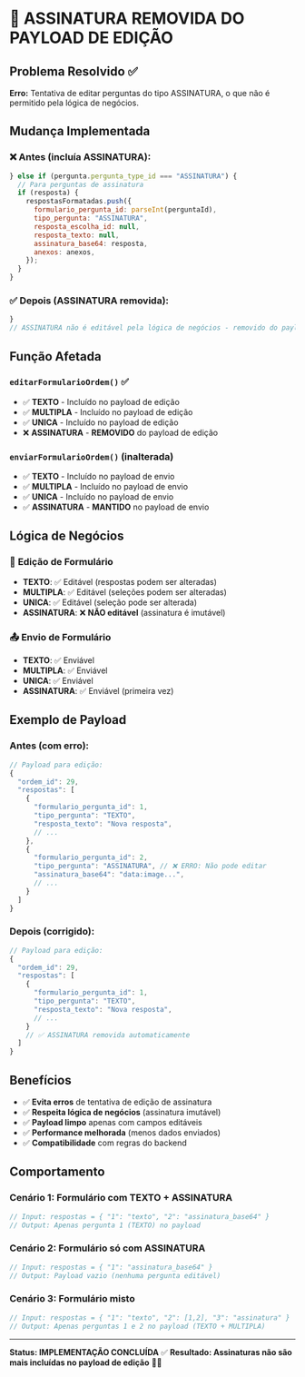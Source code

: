 # 🚫 ASSINATURA REMOVIDA DO PAYLOAD DE EDIÇÃO

## Problema Resolvido ✅

**Erro:** Tentativa de editar perguntas do tipo ASSINATURA, o que não é permitido pela lógica de negócios.

## Mudança Implementada

### ❌ Antes (incluía ASSINATURA):

```javascript
} else if (pergunta.pergunta_type_id === "ASSINATURA") {
  // Para perguntas de assinatura
  if (resposta) {
    respostasFormatadas.push({
      formulario_pergunta_id: parseInt(perguntaId),
      tipo_pergunta: "ASSINATURA",
      resposta_escolha_id: null,
      resposta_texto: null,
      assinatura_base64: resposta,
      anexos: anexos,
    });
  }
}
```

### ✅ Depois (ASSINATURA removida):

```javascript
}
// ASSINATURA não é editável pela lógica de negócios - removido do payload
```

## Função Afetada

### `editarFormularioOrdem()` ✅

- ✅ **TEXTO** - Incluído no payload de edição
- ✅ **MULTIPLA** - Incluído no payload de edição
- ✅ **UNICA** - Incluído no payload de edição
- ❌ **ASSINATURA** - **REMOVIDO** do payload de edição

### `enviarFormularioOrdem()` (inalterada)

- ✅ **TEXTO** - Incluído no payload de envio
- ✅ **MULTIPLA** - Incluído no payload de envio
- ✅ **UNICA** - Incluído no payload de envio
- ✅ **ASSINATURA** - **MANTIDO** no payload de envio

## Lógica de Negócios

### 📝 **Edição de Formulário**

- **TEXTO**: ✅ Editável (respostas podem ser alteradas)
- **MULTIPLA**: ✅ Editável (seleções podem ser alteradas)
- **UNICA**: ✅ Editável (seleção pode ser alterada)
- **ASSINATURA**: ❌ **NÃO editável** (assinatura é imutável)

### 📤 **Envio de Formulário**

- **TEXTO**: ✅ Enviável
- **MULTIPLA**: ✅ Enviável
- **UNICA**: ✅ Enviável
- **ASSINATURA**: ✅ Enviável (primeira vez)

## Exemplo de Payload

### Antes (com erro):

```javascript
// Payload para edição:
{
  "ordem_id": 29,
  "respostas": [
    {
      "formulario_pergunta_id": 1,
      "tipo_pergunta": "TEXTO",
      "resposta_texto": "Nova resposta",
      // ...
    },
    {
      "formulario_pergunta_id": 2,
      "tipo_pergunta": "ASSINATURA", // ❌ ERRO: Não pode editar
      "assinatura_base64": "data:image...",
      // ...
    }
  ]
}
```

### Depois (corrigido):

```javascript
// Payload para edição:
{
  "ordem_id": 29,
  "respostas": [
    {
      "formulario_pergunta_id": 1,
      "tipo_pergunta": "TEXTO",
      "resposta_texto": "Nova resposta",
      // ...
    }
    // ✅ ASSINATURA removida automaticamente
  ]
}
```

## Benefícios

- ✅ **Evita erros** de tentativa de edição de assinatura
- ✅ **Respeita lógica de negócios** (assinatura imutável)
- ✅ **Payload limpo** apenas com campos editáveis
- ✅ **Performance melhorada** (menos dados enviados)
- ✅ **Compatibilidade** com regras do backend

## Comportamento

### Cenário 1: Formulário com TEXTO + ASSINATURA

```javascript
// Input: respostas = { "1": "texto", "2": "assinatura_base64" }
// Output: Apenas pergunta 1 (TEXTO) no payload
```

### Cenário 2: Formulário só com ASSINATURA

```javascript
// Input: respostas = { "1": "assinatura_base64" }
// Output: Payload vazio (nenhuma pergunta editável)
```

### Cenário 3: Formulário misto

```javascript
// Input: respostas = { "1": "texto", "2": [1,2], "3": "assinatura" }
// Output: Apenas perguntas 1 e 2 no payload (TEXTO + MULTIPLA)
```

---

**Status: IMPLEMENTAÇÃO CONCLUÍDA** ✅
**Resultado: Assinaturas não são mais incluídas no payload de edição** 🚫📝
